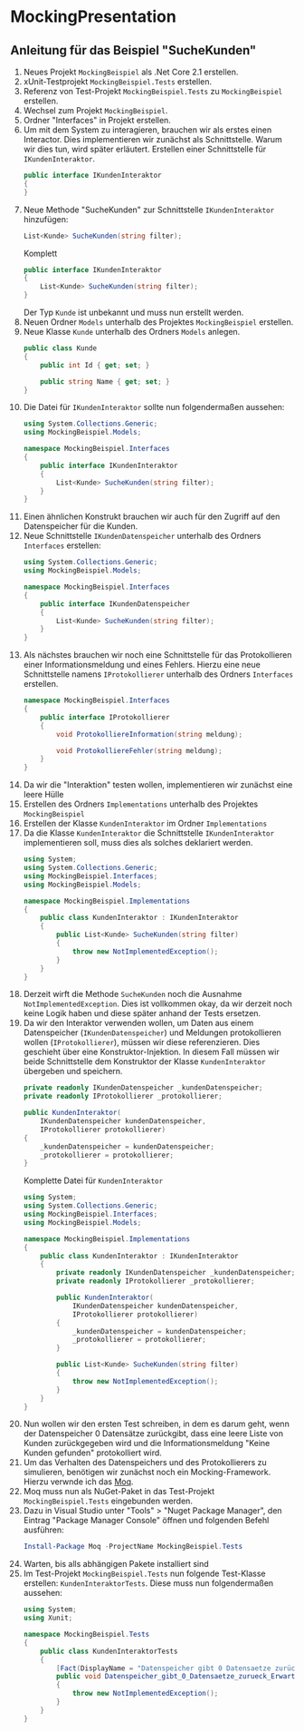# MockingPresentation

## Anleitung für das Beispiel "SucheKunden"

1. Neues Projekt `MockingBeispiel` als .Net Core 2.1 erstellen.
1. xUnit-Testprojekt `MockingBeispiel.Tests` erstellen.
1. Referenz von Test-Projekt `MockingBeispiel.Tests` zu `MockingBeispiel` erstellen.
1. Wechsel zum Projekt `MockingBeispiel`.
1. Ordner "Interfaces" in Projekt erstellen.
1. Um mit dem System zu interagieren, brauchen wir als erstes einen Interactor. Dies implementieren wir zunächst als Schnittstelle. Warum wir dies tun, wird später erläutert. Erstellen einer Schnittstelle für `IKundenInteraktor`.
    ```csharp
    public interface IKundenInteraktor
    {
    }
    ```
1. Neue Methode "SucheKunden" zur Schnittstelle `IKundenInteraktor` hinzufügen:
    ```csharp
    List<Kunde> SucheKunden(string filter);
    ```
    Komplett
    ```csharp
    public interface IKundenInteraktor
    {
        List<Kunde> SucheKunden(string filter);
    }
    ```
    Der Typ `Kunde` ist unbekannt und muss nun erstellt werden.
1. Neuen Ordner `Models` unterhalb des Projektes `MockingBeispiel` erstellen.
1. Neue Klasse `Kunde` unterhalb des Ordners `Models` anlegen.
    ```csharp
    public class Kunde
    {
        public int Id { get; set; }

        public string Name { get; set; }
    }
    ```
1. Die Datei für `IKundenInteraktor` sollte nun folgendermaßen aussehen:
    ```csharp
    using System.Collections.Generic;
    using MockingBeispiel.Models;

    namespace MockingBeispiel.Interfaces
    {
        public interface IKundenInteraktor
        {
            List<Kunde> SucheKunden(string filter);
        }
    }
    ```
1. Einen ähnlichen Konstrukt brauchen wir auch für den Zugriff auf den Datenspeicher für die Kunden.
1. Neue Schnittstelle `IKundenDatenspeicher` unterhalb des Ordners `Interfaces` erstellen:
    ```csharp
    using System.Collections.Generic;
    using MockingBeispiel.Models;

    namespace MockingBeispiel.Interfaces
    {
        public interface IKundenDatenspeicher
        {
            List<Kunde> SucheKunden(string filter);
        }
    }
    ```
1. Als nächstes brauchen wir noch eine Schnittstelle für das Protokollieren einer Informationsmeldung und eines Fehlers. Hierzu eine neue Schnittstelle namens `IProtokollierer` unterhalb des Ordners `Interfaces` erstellen.
    ```csharp
    namespace MockingBeispiel.Interfaces
    {
        public interface IProtokollierer
        {
            void ProtokolliereInformation(string meldung);

            void ProtokolliereFehler(string meldung);
        }
    }
    ```
1. Da wir die "Interaktion" testen wollen, implementieren wir zunächst eine leere Hülle
1. Erstellen des Ordners `Implementations` unterhalb des Projektes `MockingBeispiel`
1. Erstellen der Klasse `KundenInteraktor` im Ordner `Implementations`
1. Da die Klasse `KundenInteraktor` die Schnittstelle `IKundenInteraktor` implementieren soll, muss dies als solches deklariert werden.
    ```csharp
    using System;
    using System.Collections.Generic;
    using MockingBeispiel.Interfaces;
    using MockingBeispiel.Models;

    namespace MockingBeispiel.Implementations
    {
        public class KundenInteraktor : IKundenInteraktor
        {
            public List<Kunde> SucheKunden(string filter)
            {
                throw new NotImplementedException();
            }
        }
    }
    ```
1. Derzeit wirft die Methode `SucheKunden` noch die Ausnahme `NotImplementedException`. Dies ist vollkommen okay, da wir derzeit noch keine Logik haben und diese später anhand der Tests ersetzen.
1. Da wir den Interaktor verwenden wollen, um Daten aus einem Datenspeicher (`IKundenDatenspeicher`) und Meldungen protokollieren wollen (`IProtokollierer`), müssen wir diese referenzieren. Dies geschieht über eine Konstruktor-Injektion. In diesem Fall müssen wir beide Schnittstelle dem Konstruktor der Klasse `KundenInteraktor` übergeben und speichern.
    ```csharp
    private readonly IKundenDatenspeicher _kundenDatenspeicher;
    private readonly IProtokollierer _protokollierer;

    public KundenInteraktor(
        IKundenDatenspeicher kundenDatenspeicher,
        IProtokollierer protokollierer)
    {
        _kundenDatenspeicher = kundenDatenspeicher;
        _protokollierer = protokollierer;
    }
    ```
    Komplette Datei für `KundenInteraktor`
    ```csharp
    using System;
    using System.Collections.Generic;
    using MockingBeispiel.Interfaces;
    using MockingBeispiel.Models;

    namespace MockingBeispiel.Implementations
    {
        public class KundenInteraktor : IKundenInteraktor
        {
            private readonly IKundenDatenspeicher _kundenDatenspeicher;
            private readonly IProtokollierer _protokollierer;

            public KundenInteraktor(
                IKundenDatenspeicher kundenDatenspeicher,
                IProtokollierer protokollierer)
            {
                _kundenDatenspeicher = kundenDatenspeicher;
                _protokollierer = protokollierer;
            }

            public List<Kunde> SucheKunden(string filter)
            {
                throw new NotImplementedException();
            }
        }
    }
    ```
1. Nun wollen wir den ersten Test schreiben, in dem es darum geht, wenn der Datenspeicher 0 Datensätze zurückgibt, dass eine leere Liste von Kunden zurückgegeben wird und die Informationsmeldung "Keine Kunden gefunden" protokolliert wird.
1. Um das Verhalten des Datenspeichers und des Protokollierers zu simulieren, benötigen wir zunächst noch ein Mocking-Framework. Hierzu verwnde ich das [Moq](https://github.com/Moq/moq4).
1. Moq muss nun als NuGet-Paket in das Test-Projekt `MockingBeispiel.Tests` eingebunden werden.
1. Dazu in Visual Studio unter "Tools" > "Nuget Package Manager", den Eintrag "Package Manager Console" öffnen und folgenden Befehl ausführen:
    ```powershell
    Install-Package Moq -ProjectName MockingBeispiel.Tests
    ```
1. Warten, bis alls abhängigen Pakete installiert sind
1. Im Test-Projekt `MockingBeispiel.Tests` nun folgende Test-Klasse erstellen: `KundenInteraktorTests`. Diese muss nun folgendermaßen aussehen:
    ```csharp
    using System;
    using Xunit;

    namespace MockingBeispiel.Tests
    {
        public class KundenInteraktorTests
        {
            [Fact(DisplayName = "Datenspeicher gibt 0 Datensaetze zurück. Erwarte leere Liste und protokolliere Meldung \"Keine Kunden gefunden\".")]
            public void Datenspeicher_gibt_0_Datensaetze_zurueck_Erwarte_leere_Liste_und_protokolliere_Meldung()
            {
                throw new NotImplementedException();
            }
        }
    }
    ```
